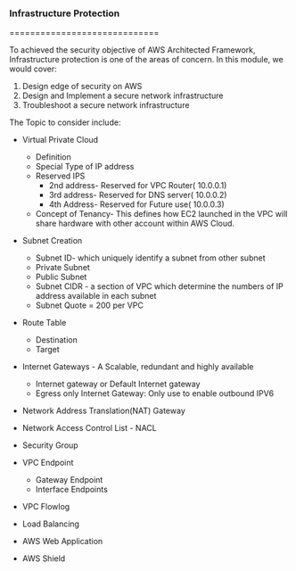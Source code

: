 ### Infrastructure Protection
=============================

To achieved the security objective of AWS Architected Framework, Infrastructure protection is one of the areas of concern. In this module, we would cover:

1. Design edge of security on AWS
2. Design and Implement a secure network infrastructure
3. Troubleshoot a secure network infrastructure


The Topic to consider include:
* Virtual Private Cloud
    - Definition
    - Special Type of IP address
    - Reserved IPS 
        * 2nd address- Reserved for VPC Router( 10.0.0.1)
        * 3rd address- Reserved for DNS server( 10.0.0.2)
        * 4th Address- Reserved for Future use( 10.0.0.3)
    - Concept of Tenancy- This defines how EC2 launched in the VPC will share hardware with other account within AWS Cloud.
* Subnet Creation
    - Subnet ID- which uniquely identify a subnet from other subnet
    - Private Subnet
    - Public Subnet
    - Subnet CIDR - a section of VPC which determine the numbers of IP address available in each subnet
    - Subnet Quote = 200 per VPC
* Route Table
    - Destination 
    - Target
* Internet Gateways - A Scalable, redundant and highly available
    - Internet gateway or Default Internet gateway
    - Egress only Internet Gateway: Only use to enable outbound IPV6
* Network Address Translation(NAT) Gateway
* Network Access Control List - NACL
* Security Group
* VPC Endpoint
    - Gateway Endpoint
    - Interface Endpoints
* VPC Flowlog

* Load Balancing
* AWS Web Application
* AWS Shield